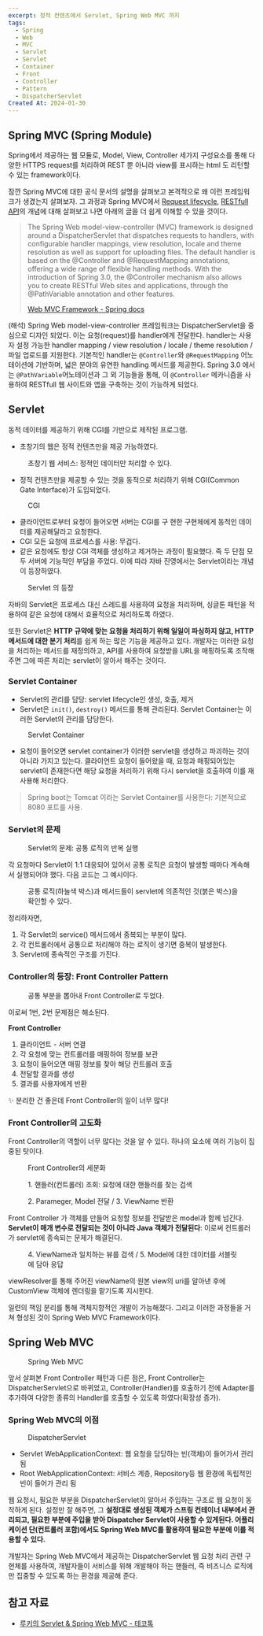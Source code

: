 ```yaml
---
excerpt: 정적 컨텐츠에서 Servlet, Spring Web MVC 까지
tags:
  - Spring
  - Web
  - MVC
  - Servlet
  - Servlet
  - Container
  - Front
  - Controller
  - Pattern
  - DispatcherServlet
Created At: 2024-01-30
---
```

## Spring MVC (Spring Module)

Spring에서 제공하는 웹 모듈로, Model, View, Controller 세가지 구성요소를 통해 다양한 HTTPS request를 처리하여 REST 뿐 아니라 view를 표시하는 html 도 리턴할 수 있는 framework이다. 

잠깐 Spring MVC에 대한 공식 문서의 설명을 살펴보고 본격적으로 왜 이런 프레임워크가 생겼는지 살펴보자. 그 과정과 Spring MVC에서 [Request lifecycle](TODO.%20MVC-request-lifecycle.md), [RESTfull API](/_posts/03-2.%20network/RESTfull.md)의 개념에 대해 살펴보고 나면 아래의 글을 더 쉽게 이해할 수 있을 것이다.

> The Spring Web model-view-controller (MVC) framework is designed around a DispatcherServlet that dispatches requests to handlers, with configurable handler mappings, view resolution, locale and theme resolution as well as support for uploading files. The default handler is based on the @Controller and @RequestMapping annotations, offering a wide range of flexible handling methods. With the introduction of Spring 3.0, the @Controller mechanism also allows you to create RESTful Web sites and applications, through the @PathVariable annotation and other features.
>
> [Web MVC Framework - Spring docs](https://docs.spring.io/spring-framework/docs/3.2.x/spring-framework-reference/html/mvc.html)

(해석) Spring Web model-view-controller 프레임워크는 DispatcherServlet을 중심으로 디자인 되었다. 이는 요청(request)를 handler에게 전달한다. handler는 사용자 설정 가능한 handler mapping / view resolution / locale /  theme resolution / 파일 업로드를 지원한다. 기본적인 handler는 `@Controller`와 `@RequestMapping` 어노테이션에 기반하며, 넓은 분야의 유연한 handling 메서드를 제공한다. Spring 3.0 에서는 `@PathVariable`어노테이션과 그 외 기능들을 통해, 이 `@Controller` 메카니즘을 사용하여 RESTfull 웹 사이트와 앱을 구축하는 것이 가능하게 되었다.

## Servlet

동적 데이터를 제공하기 위해 CGI를 기반으로 제작된 프로그램. 

- 초창기의 웹은 정적 컨텐츠만을 제공 가능하였다.

<figure style="width: 85%" class="align-center">
  <img src="https://onedrive.live.com/embed?resid=C4F97B3B64AE3E7A%216861&authkey=%21AB2PPLezu_x07k0&width=684&height=347" alt="">
  <figcaption>초창기 웹 서비스: 정적인 데이터만 처리할 수 있다.</figcaption>
</figure>

- 정적 컨텐츠만을 제공할 수 있는 것을 동적으로 처리하기 위해 CGI(Common Gate Interface)가 도입되었다.

<figure style="width: 85%" class="align-center">
  <img src="https://onedrive.live.com/embed?resid=C4F97B3B64AE3E7A%216860&authkey=%21AIaD-4v-XqzCqZw&width=820&height=255" alt="">
  <figcaption>CGI</figcaption>
</figure>

- 클라이언트로부터 요청이 들어오면 서버는 CGI를 구 현한 구현체에게 동적인 데이터를 제공해달라고 요청한다.
- CGI 모든 요청에 프로세스를 사용: 무겁다.
- 같은 요청에도 항상 CGI 객체를 생성하고 제거하는 과정이 필요했다.
즉 두 단점 모두 서버에 기능적인 부담을 주었다. 이에 따라 자바 진영에서는 Servlet이라는 개념이 등장하였다.

<figure style="width: 85%" class="align-center">
  <img src="https://onedrive.live.com/embed?resid=C4F97B3B64AE3E7A%216862&authkey=%21AKaqdS49OtiqFho&width=1828&height=694" alt="">
  <figcaption>Servlet 의 등장</figcaption>
</figure>

자바의 Servlet은 프로세스 대신 스레드를 사용하여 요청을 처리하며, 싱글톤 패턴을 적용하여 같은 요청에 대해서 효율적으로 처리하도록 하였다.

또한 Servlet은 **HTTP 규약에 맞는 요청을 처리하기 위해 일일이 파싱하지 않고, HTTP 메서드에 대한 분기 처리**를 쉽게 하는 많은 기능을 제공하고 있다. 개발자는 이러한 요청을 처리하는 메서드를 재정의하고, API를 사용하여 요청받을 URL을 매핑하도록 조작해주면 그에 따른 처리는 servlet이 알아서 해주는 것이다.

### Servlet Container

- Servlet의 관리를 담당: servlet lifecycle인 생성, 호출, 제거
- Servlet은 `init()`, `destroy()` 메서드를 통해 관리된다. Servlet Container는 이러한 Servlet의 관리를 담당한다.

<figure style="width: 85%" class="align-center">
  <img src="https://onedrive.live.com/embed?resid=C4F97B3B64AE3E7A%217006&authkey=%21ADNnwq6BfY1wn0A&width=720&height=271" alt="">
  <figcaption>Servlet Container</figcaption>
</figure>

- 요청이 들어오면 servlet container가 이러한 servlet을 생성하고 파괴하는 것이 아니라 가지고 있는다. 클라이언트 요청이 들어왔을 때, 요청과 매핑되어있는 servlet이 존재한다면 해당 요청을 처리하기 위해 다시 servlet을 호출하여 이를 재사용해 처리한다.

> Spring boot는 Tomcat 이라는 Servlet Container를 사용한다: 기본적으로 8080 포트를 사용.

### Servlet의 문제

<figure style="width: 85%" class="align-center">
  <img src="https://onedrive.live.com/embed?resid=C4F97B3B64AE3E7A%217007&authkey=%21AORHvv6gI82TPTc&width=1501&height=673" alt="">
  <figcaption>Servlet의 문제: 공통 로직의 반복 실행</figcaption>
</figure>
각 요청마다 Servlet이 1:1 대응되어 있어서 공통 로직은 요청이 발생할 때마다 계속해서 실행되어야 했다. 다음 코드는 그 예시이다.
<figure style="width: 85%" class="align-center">
  <img src="https://onedrive.live.com/embed?resid=C4F97B3B64AE3E7A%217008&authkey=%21ACXz20yUC-18b0g&width=1069&height=957" alt="">
  <figcaption>공통 로직(하늘색 박스)과 메서드들이 servlet에 의존적인 것(붉은 박스)을 확인할 수 있다.</figcaption>
</figure>

정리하자면,

1. 각 Servlet의 service() 메서드에서 중복되는 부분이 많다.
2. 각 컨트롤러에서 공통으로 처리해야 하는 로직이 생기면 중복이 발생한다.
3. Servlet에 종속적인 구조를 가진다.

### Controller의 등장: Front Controller Pattern

<figure style="width: 85%" class="align-center">
  <img src="https://onedrive.live.com/embed?resid=C4F97B3B64AE3E7A%217011&authkey=%21AKqDj5eCzXZp5nY&width=1920&height=607" alt="">
  <figcaption>공통 부분을 뽑아내 Front Controller로 두었다.</figcaption>
</figure>

이로써 1번, 2번 문제점은 해소된다.

**Front Controller**
  1. 클라이언트 - 서버 연결
  2. 각 요청에 맞는 컨트롤러를 매핑하여 정보를 보관
  3. 요청이 들어오면 매핑 정보를 찾아 해당 컨트롤러 호출
  4. 전달할 결과를 생성
  5. 결과를 사용자에게 반환
  
  ✨ 분리한 건 좋은데 Front Controller의 일이 너무 많다!

### Front Controller의 고도화

Front Controller의 역할이 너무 많다는 것을 알 수 있다. 하나의 요소에 여러 기능이 집중된 탓이다.

<figure style="width: 85%" class="align-center">
  <img src="https://onedrive.live.com/embed?resid=C4F97B3B64AE3E7A%217012&authkey=%21ABwz6cwtgo465NQ&width=1229&height=1031" alt="">
  <figcaption>Front Controller의 세분화</figcaption>
</figure>

<figure style="width: 85%" class="align-center">
  <img src="https://onedrive.live.com/embed?resid=C4F97B3B64AE3E7A%217013&authkey=%21APlTv-Ag93Bm5uc&width=1237&height=664" alt="">
  <figcaption>1. 핸들러(컨트롤러) 조회: 요청에 대한 핸들러를 찾는 검색</figcaption>
</figure>

<figure style="width: 85%" class="align-center">
  <img src="https://onedrive.live.com/embed?resid=C4F97B3B64AE3E7A%217014&authkey=%21ABYnPY8vrpib2v4&width=1233&height=936" alt="">
  <figcaption>2. Parameger, Model 전달 / 3. ViewName 반환</figcaption>
</figure>

Front Controller 가 객체를 만들어 요청할 정보를 전달받은 model과 함께 넘긴다. **Servlet이 매개 변수로 전달되는 것이 아니라 Java 객체가 전달된다**: 이로써 컨트롤러가 servlet에 종속되는 문제가 해결된다.

<figure style="width: 85%" class="align-center">
  <img src="https://onedrive.live.com/embed?resid=C4F97B3B64AE3E7A%217015&authkey=%21AB4c9brE9Z1_xS4&width=1228&height=727" alt="">
  <figcaption>4. ViewName과 일치하는 뷰를 검색 / 5. Model에 대한 데이터를 서블릿에 담아 응답</figcaption>
</figure>

viewResolver를 통해 주어진 viewName의 원본 view의 uri를 알아낸 후에 CustomView 객체에 렌더링을 맡기도록 지시한다.

일련의 책임 분리를 통해 객체지향적인 개발이 가능해졌다. 그리고 이러한 과정들을 거쳐 형성된 것이 Spring Web MVC Framework이다.

## Spring Web MVC

<figure style="width: 85%" class="align-center">
  <img src="https://onedrive.live.com/embed?resid=C4F97B3B64AE3E7A%217017&authkey=%21ACDhK3ddmpcIaV0&width=1665&height=865" alt="">
  <figcaption>Spring Web MVC</figcaption>
</figure>

앞서 살펴본 Front Controller 패턴과 다른 점은, Front Controller는 DispatcherServlet으로 바뀌었고, Controller(Handler)를 호출하기 전에 Adapter를 추가하여 다양한 종류의 Handler를 호출할 수 있도록 하였다(확장성 증가).

### Spring Web MVC의 이점

<figure style="width: 85%" class="align-center">
  <img src="https://onedrive.live.com/embed?resid=C4F97B3B64AE3E7A%217016&authkey=%21ADY6JxjeXN_Shpg&width=1039&height=921" alt="">
  <figcaption>DispatcherServlet</figcaption>
</figure>

- Servlet WebApplicationContext: 웹 요청을 담당하는 빈(객체)이 들어가서 관리 됨
- Root WebApplicationContext: 서비스 계층, Repository등 웹 환경에 독립적인 빈이 들어가 관리 됨

웹 요청시, 필요한 부분을 DispatcherServlet이 알아서 주입하는 구조로 웹 요청이 동작하게 된다.
설정만 잘 해주면, 그 **설정대로 생성된 객체가 스프링 컨테이너 내부에서 관리되고, 필요한 부분에 주입을 받아 Dispatcher Servlet이 사용할 수 있게된다. 어플리케이션 단(컨트롤러 포함)에서도 Spring Web MVC를 활용하여 필요한 부분에 이를 적용할 수 있다.**

개발자는 Spring Web MVC에서 제공하는 DispatcherServlet 웹 요청 처리 관련 구현체를 사용하여, 개발자들이 서비스를 위해 개발해야 하는 핸들러, 즉 비즈니스 로직에만 집중할 수 있도록 하는 환경을 제공해 준다.

## 참고 자료

- [루키의 Servlet & Spring Web MVC - 테코톡](https://www.youtube.com/watch?v=h0rX720VWCg)


